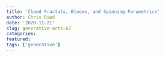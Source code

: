 ```yaml
---
title: 'Cloud Fractals, Blooms, and Spinning Parametrics'
author: Chris Ried
date: '2020-11-21'
slug: generative-arts-67
categories: 
featured: 
tags: ['generative']
---
```





